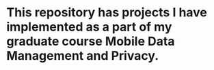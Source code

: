 # This repository has projects I have implemented as a part of my graduate course Mobile Data Management and Privacy.
